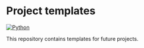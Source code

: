 # Project templates
[![Python](https://github.com/GereonV/templates/actions/workflows/python.yml/badge.svg)](https://github.com/GereonV/templates/tree/python)

This repository contains templates for future projects.
